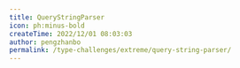 ```yaml
---
title: QueryStringParser
icon: ph:minus-bold
createTime: 2022/12/01 08:03:03
author: pengzhanbo
permalink: /type-challenges/extreme/query-string-parser/
---
```

